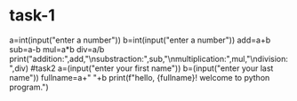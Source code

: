 # task-1
a=int(input("enter a number"))
b=int(input("enter a number"))
add=a+b
sub=a-b
mul=a*b
div=a/b
print("addition:",add,"\nsubstraction:",sub,"\nmultiplication:",mul,"\ndivision:",div)
#task2
a=(input("enter your first name"))
b=(input("enter your last name"))
fullname=a+" "+b
print(f"hello, {fullname}! welcome to python program.")
